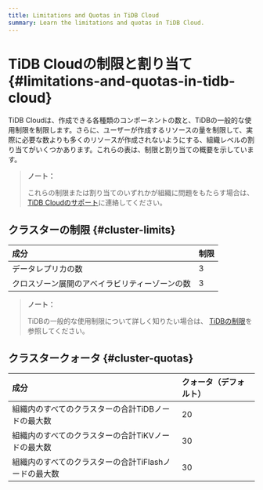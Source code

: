 ```yaml
---
title: Limitations and Quotas in TiDB Cloud
summary: Learn the limitations and quotas in TiDB Cloud.
---
```


# TiDB Cloudの制限と割り当て {#limitations-and-quotas-in-tidb-cloud}

TiDB Cloudは、作成できる各種類のコンポーネントの数と、TiDBの一般的な使用制限を制限します。さらに、ユーザーが作成するリソースの量を制限して、実際に必要な数よりも多くのリソースが作成されないようにする、組織レベルの割り当てがいくつかあります。これらの表は、制限と割り当ての概要を示しています。

> **ノート：**
>
> これらの制限または割り当てのいずれかが組織に問題をもたらす場合は、 [TiDB Cloudのサポート](/tidb-cloud/tidb-cloud-support.md)に連絡してください。

## クラスターの制限 {#cluster-limits}

| 成分                      | 制限 |
| :---------------------- | :- |
| データレプリカの数               | 3  |
| クロスゾーン展開のアベイラビリティーゾーンの数 | 3  |

> **ノート：**
>
> TiDBの一般的な使用制限について詳しく知りたい場合は、 [TiDBの制限](https://docs.pingcap.com/tidb/stable/tidb-limitations)を参照してください。

## クラスタークォータ {#cluster-quotas}

| 成分                             | クォータ（デフォルト） |
| :----------------------------- | :---------- |
| 組織内のすべてのクラスターの合計TiDBノードの最大数    | 20          |
| 組織内のすべてのクラスターの合計TiKVノードの最大数    | 30          |
| 組織内のすべてのクラスターの合計TiFlashノードの最大数 | 30          |

